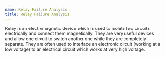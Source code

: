 ```yaml
---
name: Relay Failure Analysis
title: Relay Failure Analysis
---
```


Relay is an electromagnetic device which is used to isolate two circuits electrically and connect them magnetically. They are very useful devices and allow one circuit to switch another one while they are completely separate. They are often used to interface an electronic circuit (working at a low voltage) to an electrical circuit which works at very high voltage.

